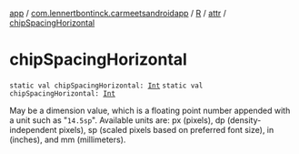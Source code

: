 [app](../../../index.md) / [com.lennertbontinck.carmeetsandroidapp](../../index.md) / [R](../index.md) / [attr](index.md) / [chipSpacingHorizontal](./chip-spacing-horizontal.md)

# chipSpacingHorizontal

`static val chipSpacingHorizontal: `[`Int`](https://kotlinlang.org/api/latest/jvm/stdlib/kotlin/-int/index.html)
`static val chipSpacingHorizontal: `[`Int`](https://kotlinlang.org/api/latest/jvm/stdlib/kotlin/-int/index.html)

May be a dimension value, which is a floating point number appended with a unit such as "`14.5sp`". Available units are: px (pixels), dp (density-independent pixels), sp (scaled pixels based on preferred font size), in (inches), and mm (millimeters).

